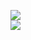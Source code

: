 [![](https://img.shields.io/badge/Made%20With-Github%20Spray-lightgrey.svg?style=for-the-badge&logo=github)](https://github.com/Annihil/github-spray#18238)  
[![](https://i.imgur.com/2DrTn0Z.gif)](https://github.com/Annihil/github-spray)